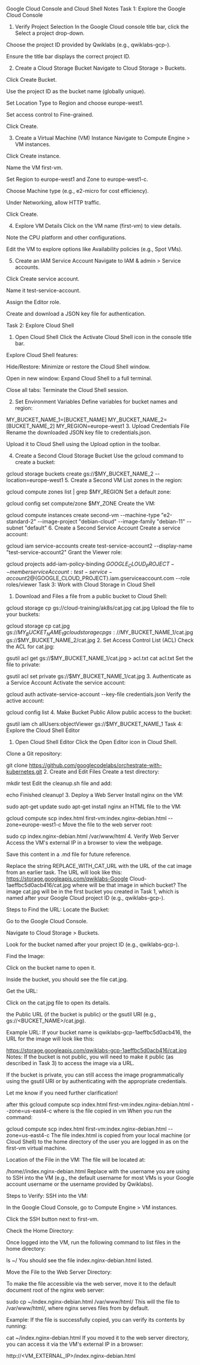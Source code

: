 Google Cloud Console and Cloud Shell Notes
Task 1: Explore the Google Cloud Console
1. Verify Project Selection
In the Google Cloud console title bar, click the Select a project drop-down.

Choose the project ID provided by Qwiklabs (e.g., qwiklabs-gcp-<hexadecimal>).

Ensure the title bar displays the correct project ID.

2. Create a Cloud Storage Bucket
Navigate to Cloud Storage > Buckets.

Click Create Bucket.

Use the project ID as the bucket name (globally unique).

Set Location Type to Region and choose europe-west1.

Set access control to Fine-grained.

Click Create.

3. Create a Virtual Machine (VM) Instance
Navigate to Compute Engine > VM instances.

Click Create instance.

Name the VM first-vm.

Set Region to europe-west1 and Zone to europe-west1-c.

Choose Machine type (e.g., e2-micro for cost efficiency).

Under Networking, allow HTTP traffic.

Click Create.

4. Explore VM Details
Click on the VM name (first-vm) to view details.

Note the CPU platform and other configurations.

Edit the VM to explore options like Availability policies (e.g., Spot VMs).

5. Create an IAM Service Account
Navigate to IAM & admin > Service accounts.

Click Create service account.

Name it test-service-account.

Assign the Editor role.

Create and download a JSON key file for authentication.

Task 2: Explore Cloud Shell
1. Open Cloud Shell
Click the Activate Cloud Shell icon in the console title bar.

Explore Cloud Shell features:

Hide/Restore: Minimize or restore the Cloud Shell window.

Open in new window: Expand Cloud Shell to a full terminal.

Close all tabs: Terminate the Cloud Shell session.

2. Set Environment Variables
Define variables for bucket names and region:



MY_BUCKET_NAME_1=[BUCKET_NAME]
MY_BUCKET_NAME_2=[BUCKET_NAME_2]
MY_REGION=europe-west1
3. Upload Credentials File
Rename the downloaded JSON key file to credentials.json.

Upload it to Cloud Shell using the Upload option in the toolbar.

4. Create a Second Cloud Storage Bucket
Use the gcloud command to create a bucket:



gcloud storage buckets create gs://$MY_BUCKET_NAME_2 --location=europe-west1
5. Create a Second VM
List zones in the region:



gcloud compute zones list | grep $MY_REGION
Set a default zone:



gcloud config set compute/zone $MY_ZONE
Create the VM:



gcloud compute instances create second-vm --machine-type "e2-standard-2" --image-project "debian-cloud" --image-family "debian-11" --subnet "default"
6. Create a Second Service Account
Create a service account:



gcloud iam service-accounts create test-service-account2 --display-name "test-service-account2"
Grant the Viewer role:



gcloud projects add-iam-policy-binding $GOOGLE_CLOUD_PROJECT --member serviceAccount:test-service-account2@${GOOGLE_CLOUD_PROJECT}.iam.gserviceaccount.com --role roles/viewer
Task 3: Work with Cloud Storage in Cloud Shell
1. Download and  Files
 a file from a public bucket to Cloud Shell:



gcloud storage cp gs://cloud-training/ak8s/cat.jpg cat.jpg
Upload the file to your buckets:



gcloud storage cp cat.jpg gs://$MY_BUCKET_NAME_1
gcloud storage cp gs://$MY_BUCKET_NAME_1/cat.jpg gs://$MY_BUCKET_NAME_2/cat.jpg
2. Set Access Control List (ACL)
Check the ACL for cat.jpg:



gsutil acl get gs://$MY_BUCKET_NAME_1/cat.jpg > acl.txt
cat acl.txt
Set the file to private:



gsutil acl set private gs://$MY_BUCKET_NAME_1/cat.jpg
3. Authenticate as a Service Account
Activate the service account:



gcloud auth activate-service-account --key-file credentials.json
Verify the active account:



gcloud config list
4. Make Bucket Public
Allow public access to the bucket:



gsutil iam ch allUsers:objectViewer gs://$MY_BUCKET_NAME_1
Task 4: Explore the Cloud Shell Editor
1. Open Cloud Shell Editor
Click the Open Editor icon in Cloud Shell.

Clone a Git repository:



git clone https://github.com/googlecodelabs/orchestrate-with-kubernetes.git
2. Create and Edit Files
Create a test directory:



mkdir test
Edit the cleanup.sh file and add:



echo Finished cleanup!
3. Deploy a Web Server
Install nginx on the VM:



sudo apt-get update
sudo apt-get install nginx
 an HTML file to the VM:



gcloud compute scp index.html first-vm:index.nginx-debian.html --zone=europe-west1-c
Move the file to the web server root:



sudo cp index.nginx-debian.html /var/www/html
4. Verify Web Server
Access the VM's external IP in a browser to view the webpage.

Save this content in a .md file for future reference.

Replace the string REPLACE_WITH_CAT_URL with the URL of the cat image from an earlier task. The URL will look like this:
https://storage.googleapis.com/qwiklabs-Google Cloud-1aeffbc5d0acb416/cat.jpg where will be that image in which bucket?
The image cat.jpg will be in the first bucket you created in Task 1, which is named after your Google Cloud project ID (e.g., qwiklabs-gcp-<hexadecimal>).

Steps to Find the URL:
Locate the Bucket:

Go to the Google Cloud Console.

Navigate to Cloud Storage > Buckets.

Look for the bucket named after your project ID (e.g., qwiklabs-gcp-<hexadecimal>).

Find the Image:

Click on the bucket name to open it.

Inside the bucket, you should see the file cat.jpg.

Get the URL:

Click on the cat.jpg file to open its details.

 the Public URL (if the bucket is public) or the gsutil URI (e.g., gs://<BUCKET_NAME>/cat.jpg).

Example URL:
If your bucket name is qwiklabs-gcp-1aeffbc5d0acb416, the URL for the image will look like this:


https://storage.googleapis.com/qwiklabs-gcp-1aeffbc5d0acb416/cat.jpg
Notes:
If the bucket is not public, you will need to make it public (as described in Task 3) to access the image via a URL.

If the bucket is private, you can still access the image programmatically using the gsutil URI or by authenticating with the appropriate credentials.

Let me know if you need further clarification!

after this gcloud compute scp index.html first-vm:index.nginx-debian.html --zone=us-east4-c where is the file copied in vm
When you run the command:



gcloud compute scp index.html first-vm:index.nginx-debian.html --zone=us-east4-c
The file index.html is copied from your local machine (or Cloud Shell) to the home directory of the user you are logged in as on the first-vm virtual machine.

Location of the File in the VM:
The file will be located at:


/home/<username>/index.nginx-debian.html
Replace <username> with the username you are using to SSH into the VM (e.g., the default username for most VMs is your Google account username or the username provided by Qwiklabs).

Steps to Verify:
SSH into the VM:

In the Google Cloud Console, go to Compute Engine > VM instances.

Click the SSH button next to first-vm.

Check the Home Directory:

Once logged into the VM, run the following command to list files in the home directory:



ls ~/
You should see the file index.nginx-debian.html listed.

Move the File to the Web Server Directory:

To make the file accessible via the web server, move it to the default document root of the nginx web server:



sudo cp ~/index.nginx-debian.html /var/www/html/
This will  the file to /var/www/html/, where nginx serves files from by default.

Example:
If the file is successfully copied, you can verify its contents by running:



cat ~/index.nginx-debian.html
If you moved it to the web server directory, you can access it via the VM's external IP in a browser:


http://<VM_EXTERNAL_IP>/index.nginx-debian.html

